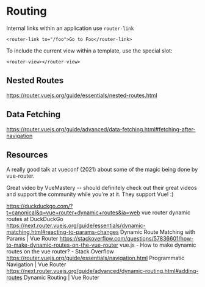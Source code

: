 # Routing

Internal links within an application use `router-link`

```
<router-link to="/foo">Go to Foo</router-link>
```

To include the current view within a template, use the special slot:

```
<router-view></router-view>
```

## Nested Routes


https://router.vuejs.org/guide/essentials/nested-routes.html

## Data Fetching

https://router.vuejs.org/guide/advanced/data-fetching.html#fetching-after-navigation


## Resources

A really good talk at vueconf (2021) about some of the magic being done by vue-router. 

Great video by VueMastery -- should definitely check out their great videos and support the community while you're at it. They support Vue! :)

https://duckduckgo.com/?t=canonical&q=vue+router+dynamic+routes&ia=web
vue router dynamic routes at DuckDuckGo
https://next.router.vuejs.org/guide/essentials/dynamic-matching.html#reacting-to-params-changes
Dynamic Route Matching with Params | Vue Router
https://stackoverflow.com/questions/57836601/how-to-make-dynamic-routes-on-the-vue-router
vue.js - How to make dynamic routes on the vue router? - Stack Overflow
https://router.vuejs.org/guide/essentials/navigation.html
Programmatic Navigation | Vue Router
https://next.router.vuejs.org/guide/advanced/dynamic-routing.html#adding-routes
Dynamic Routing | Vue Router

